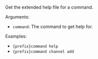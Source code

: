 Get the extended help file for a command.

Arguments:
* `command`: The command to get help for.

Examples:
* `{prefix}command help`
* `{prefix}command channel add`

